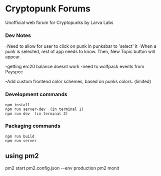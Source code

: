 # Cryptopunk Forums 
  
Unofficial web forum for Cryptopunks by Larva Labs
 


### Dev Notes
-Need to allow for user to click on punk in punksbar to 'select' it 
-When a punk is selected, rest of app needs to know.  Then, New Topic button will appear.  



-getting erc20 balance doesnt work
-need to wolfpack events from Payspec 


-Add custom frontend color schemes, based on punks colors. (limited) 


### Development commands
```
npm install
npm run server-dev  (in terminal 1)
npm run dev  (in terminal 2)
```

### Packaging commands
```
npm run build
npm run server
```


## using pm2

 pm2 start pm2.config.json --env production 
pm2 monit 